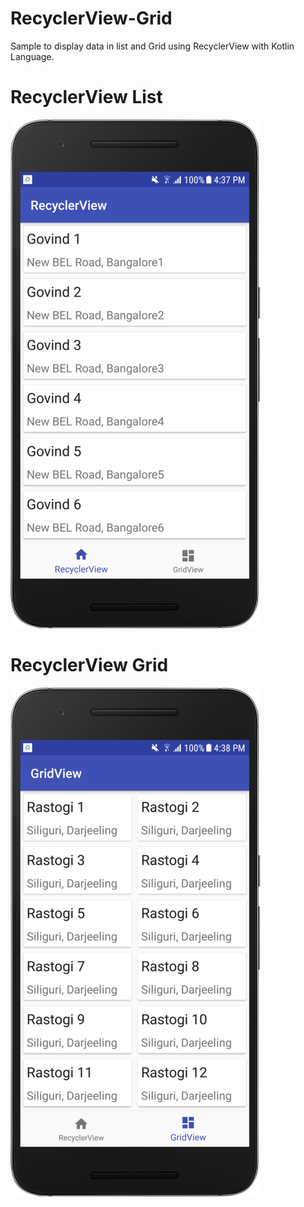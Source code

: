 # RecyclerView-Grid
Sample to display data in list and Grid using RecyclerView with Kotlin Language.

# RecyclerView List

![N|Solid](https://github.com/AndroidCodility/RecyclerView-Grid/blob/master/design/recycler_view.png?raw=true)

# RecyclerView Grid

![N|Solid](https://github.com/AndroidCodility/RecyclerView-Grid/blob/master/design/grid_view.png?raw=true)